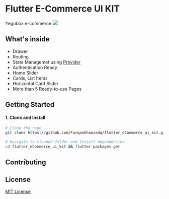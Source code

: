 # Flutter E-Commerce UI KIT
Yegobox e-commerce
![](demo/full.gif)

## What's inside

- Drawer 
- Routing
- State Managemet using [Provider](https://pub.dev/packages/provider)
- Authentication Ready
- Home Slider
- Cards, List Items
- Horizontal Card Slider
- More than 5 Ready-to-use Pages


## Getting Started

#### 1. Clone and Install

```bash
# Clone the repo
git clone https://github.com/Furqankhanzada/flutter_eCommerce_ui_kit.git

# Navigate to clonned folder and Install dependencies
cd flutter_eCommerce_ui_kit && flutter packages get
```

## Contributing

## License

[MIT License](LICENSE)
